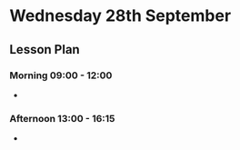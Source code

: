 # Wednesday 28th September

## Lesson Plan

### Morning 09:00 - 12:00

+ 

### Afternoon 13:00 - 16:15

+ 
